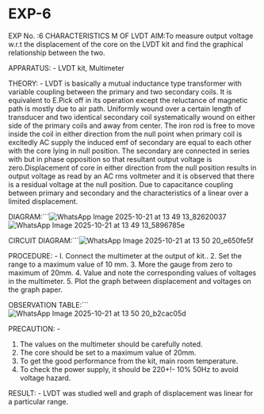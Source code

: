 # EXP-6
EXP No. :6 			CHARACTERISTICS M OF LVDT
AIM:To measure output voltage w.r.t the displacement of the core on the LVDT kit and
find the graphical relationship between the two.

APPARATUS: - LVDT kit, Multimeter

THEORY: - LVDT is basically a mutual inductance type transformer with variable coupling between the primary and two secondary coils. It is equivalent to E.Pick off in its operation except the reluctance of magnetic path is mostly due to air path. Uniformly wound over a certain length of transducer and two identical secondary coil systematically wound on either side of the primary coils and away from center. The iron rod is free to move inside the coil in either direction from the null point when primary coil is excitedly AC supply the induced emf of secondary are equal to each other with the core lying in null position. The secondary are connected in series with but in phase opposition so that resultant output voltage is zero.Displacement of core in either direction from the null position results in output voltage as read by an AC rms voltmeter and it is observed that there is a residual voltage at the null position. Due to capacitance coupling between primary and secondary and the characteristics of a linear over a limited  displacement.

DIAGRAM:```![WhatsApp Image 2025-10-21 at 13 49 13_82620037](https://github.com/user-attachments/assets/d8d76ddc-342e-41ed-bc09-143609c53fe8)![WhatsApp Image 2025-10-21 at 13 49 13_5896785e](https://github.com/user-attachments/assets/3e22da3b-3bd2-467d-8d2d-7652270813e7)


CIRCUIT DIAGRAM:```![WhatsApp Image 2025-10-21 at 13 50 20_e650fe5f](https://github.com/user-attachments/assets/4c8de4e4-51ab-4e83-a16f-1f8b8dab6583)

PROCEDURE: -
I. Connect the multimeter at the output of kit..
2. Set the range to a maximum value of 10 mm.
3. More the gauge from zero to maximum of 20mm.
4. Value and note the corresponding values of voltages in the multimeter.
5. Plot the graph between displacement and voltages on the graph paper.


OBSERVATION TABLE:```![WhatsApp Image 2025-10-21 at 13 50 20_b2cac05d](https://github.com/user-attachments/assets/518b8f89-1a56-4efe-b5d9-80205180b8a3)


PRECAUTION: -
1. The values on the multimeter should be carefully noted.
2. The core should be set to a maximum value of 20mm.
3. To get the good performance from the kit, main room temperature.
4. To check the power supply, it should be 220+!- 10% 50Hz to avoid voltage hazard.

RESULT: - LVDT was studied well and graph of displacement was linear for a particular range.
